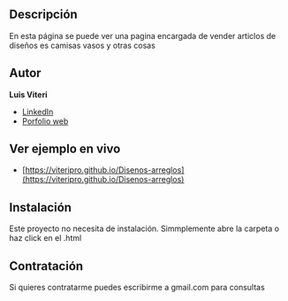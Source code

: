 ## Descripción
En esta página se puede ver una pagina encargada de vender articlos de diseños es camisas vasos y otras cosas
 
## Autor
**Luis Viteri**

* [LinkedIn](https://www.linkedin.com/in/luis-viteri-a47471243)
* [Porfolio web](https://midominio.es/)

## Ver ejemplo en vivo
- [https://viteripro.github.io/Disenos-arreglos](https://viteripro.github.io/Disenos-arreglos)
## Instalación
Este proyecto no necesita de instalación. Simmplemente abre la carpeta o haz click en el .html

## Contratación
Si quieres contratarme puedes escribirme a gmail.com para consultas
